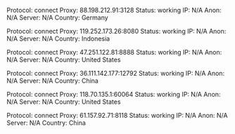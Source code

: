 Protocol: connect
Proxy: 88.198.212.91:3128
Status: working
IP: N/A
Anon: N/A
Server: N/A
Country: Germany

Protocol: connect
Proxy: 119.252.173.26:8080
Status: working
IP: N/A
Anon: N/A
Server: N/A
Country: Indonesia

Protocol: connect
Proxy: 47.251.122.81:8888
Status: working
IP: N/A
Anon: N/A
Server: N/A
Country: United States

Protocol: connect
Proxy: 36.111.142.177:12792
Status: working
IP: N/A
Anon: N/A
Server: N/A
Country: China

Protocol: connect
Proxy: 118.70.135.1:60064
Status: working
IP: N/A
Anon: N/A
Server: N/A
Country: United States

Protocol: connect
Proxy: 61.157.92.71:8118
Status: working
IP: N/A
Anon: N/A
Server: N/A
Country: China

